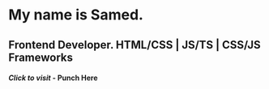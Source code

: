 # My name is Samed.
## Frontend Developer. HTML/CSS | JS/TS | CSS/JS Frameworks

#### *Click to visit* - **Punch Here**
